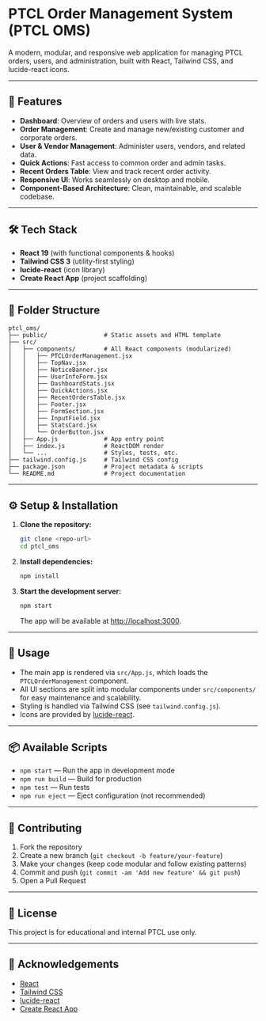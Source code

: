 # PTCL Order Management System (PTCL OMS)

A modern, modular, and responsive web application for managing PTCL orders, users, and administration, built with React, Tailwind CSS, and lucide-react icons.

---

## 🚀 Features
- **Dashboard**: Overview of orders and users with live stats.
- **Order Management**: Create and manage new/existing customer and corporate orders.
- **User & Vendor Management**: Administer users, vendors, and related data.
- **Quick Actions**: Fast access to common order and admin tasks.
- **Recent Orders Table**: View and track recent order activity.
- **Responsive UI**: Works seamlessly on desktop and mobile.
- **Component-Based Architecture**: Clean, maintainable, and scalable codebase.

---

## 🛠️ Tech Stack
- **React 19** (with functional components & hooks)
- **Tailwind CSS 3** (utility-first styling)
- **lucide-react** (icon library)
- **Create React App** (project scaffolding)

---

## 📁 Folder Structure
```
ptcl_oms/
├── public/                # Static assets and HTML template
├── src/
│   ├── components/        # All React components (modularized)
│   │   ├── PTCLOrderManagement.jsx
│   │   ├── TopNav.jsx
│   │   ├── NoticeBanner.jsx
│   │   ├── UserInfoForm.jsx
│   │   ├── DashboardStats.jsx
│   │   ├── QuickActions.jsx
│   │   ├── RecentOrdersTable.jsx
│   │   ├── Footer.jsx
│   │   ├── FormSection.jsx
│   │   ├── InputField.jsx
│   │   ├── StatsCard.jsx
│   │   └── OrderButton.jsx
│   ├── App.js             # App entry point
│   ├── index.js           # ReactDOM render
│   └── ...                # Styles, tests, etc.
├── tailwind.config.js     # Tailwind CSS config
├── package.json           # Project metadata & scripts
└── README.md              # Project documentation
```

---

## ⚙️ Setup & Installation

1. **Clone the repository:**
   ```sh
   git clone <repo-url>
   cd ptcl_oms
   ```
2. **Install dependencies:**
   ```sh
   npm install
   ```
3. **Start the development server:**
   ```sh
   npm start
   ```
   The app will be available at [http://localhost:3000](http://localhost:3000).

---

## 📝 Usage
- The main app is rendered via `src/App.js`, which loads the `PTCLOrderManagement` component.
- All UI sections are split into modular components under `src/components/` for easy maintenance and scalability.
- Styling is handled via Tailwind CSS (see `tailwind.config.js`).
- Icons are provided by [lucide-react](https://lucide.dev/).

---

## 📦 Available Scripts
- `npm start` — Run the app in development mode
- `npm run build` — Build for production
- `npm test` — Run tests
- `npm run eject` — Eject configuration (not recommended)

---

## 🤝 Contributing
1. Fork the repository
2. Create a new branch (`git checkout -b feature/your-feature`)
3. Make your changes (keep code modular and follow existing patterns)
4. Commit and push (`git commit -am 'Add new feature' && git push`)
5. Open a Pull Request

---

## 📄 License
This project is for educational and internal PTCL use only.

---

## 🙏 Acknowledgements
- [React](https://reactjs.org/)
- [Tailwind CSS](https://tailwindcss.com/)
- [lucide-react](https://lucide.dev/)
- [Create React App](https://create-react-app.dev/)
